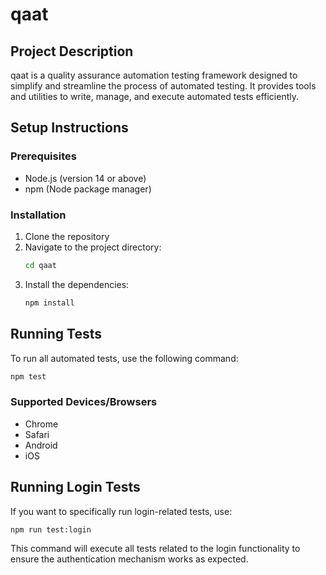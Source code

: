 # qaat

## Project Description
qaat is a quality assurance automation testing framework designed to simplify and streamline the process of automated testing. It provides tools and utilities to write, manage, and execute automated tests efficiently.

## Setup Instructions

### Prerequisites
- Node.js (version 14 or above)
- npm (Node package manager)

### Installation
1. Clone the repository
2. Navigate to the project directory:
   ```bash
   cd qaat
   ```
3. Install the dependencies:
   ```bash
   npm install
   ```

## Running Tests

To run all automated tests, use the following command:
```bash
npm test
```

### Supported Devices/Browsers
- Chrome
- Safari
- Android
- iOS

## Running Login Tests

If you want to specifically run login-related tests, use:
```bash
npm run test:login
```

This command will execute all tests related to the login functionality to ensure the authentication mechanism works as expected.
